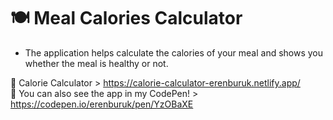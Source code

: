 # 🍽 Meal Calories Calculator

- The application helps calculate the calories of your meal and shows you whether the meal is healthy or not.

🍕 Calorie Calculator > https://calorie-calculator-erenburuk.netlify.app/ </br>
🥑 You can also see the app in my CodePen! > https://codepen.io/erenburuk/pen/YzOBaXE
